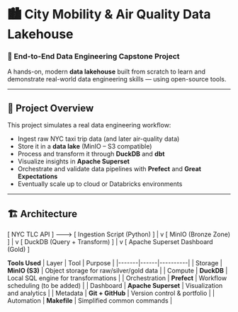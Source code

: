 # 🏙️ City Mobility & Air Quality Data Lakehouse

### 🚀 End-to-End Data Engineering Capstone Project  
A hands-on, modern **data lakehouse** built from scratch to learn and demonstrate real-world data engineering skills — using open-source tools.

---

## 🧠 Project Overview
This project simulates a real data engineering workflow:
- Ingest raw NYC taxi trip data (and later air-quality data)
- Store it in a **data lake** (MinIO – S3 compatible)
- Process and transform it through **DuckDB** and **dbt**
- Visualize insights in **Apache Superset**
- Orchestrate and validate data pipelines with **Prefect** and **Great Expectations**
- Eventually scale up to cloud or Databricks environments

---

## 🏗️ Architecture
[ NYC TLC API ] ---> [ Ingestion Script (Python) ]
|
v
[ MinIO (Bronze Zone) ]
|
v
[ DuckDB (Query + Transform) ]
|
v
[ Apache Superset Dashboard (Gold) ]


**Tools Used**
| Layer | Tool | Purpose |
|-------|------|----------|
| Storage | **MinIO (S3)** | Object storage for raw/silver/gold data |
| Compute | **DuckDB** | Local SQL engine for transformations |
| Orchestration | **Prefect** | Workflow scheduling (to be added) |
| Dashboard | **Apache Superset** | Visualization and analytics |
| Metadata | **Git + GitHub** | Version control & portfolio |
| Automation | **Makefile** | Simplified common commands |

